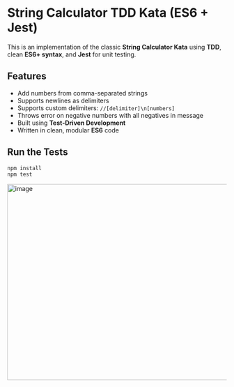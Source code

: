 # String Calculator TDD Kata (ES6 + Jest)

This is an implementation of the classic **String Calculator Kata** using **TDD**, clean **ES6+ syntax**, and **Jest** for unit testing.

## Features

- Add numbers from comma-separated strings
- Supports newlines as delimiters
- Supports custom delimiters: `//[delimiter]\n[numbers]`
- Throws error on negative numbers with all negatives in message
- Built using **Test-Driven Development**
- Written in clean, modular **ES6** code

## Run the Tests

```bash
npm install
npm test
```

<img width="750" height="450" alt="image" src="https://github.com/user-attachments/assets/f17b15c2-5455-48f2-9d0b-12f37e3464b9" />
